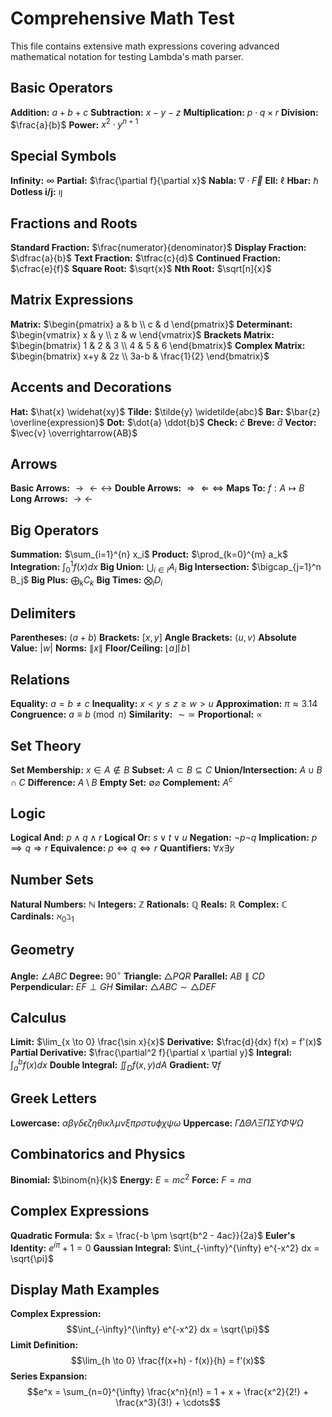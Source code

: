 # Comprehensive Math Test

This file contains extensive math expressions covering advanced mathematical notation for testing Lambda's math parser.

## Basic Operators
**Addition:** $a + b + c$
**Subtraction:** $x - y - z$
**Multiplication:** $p \cdot q \times r$
**Division:** $\frac{a}{b}$
**Power:** $x^2 \cdot y^{n+1}$

## Special Symbols
**Infinity:** $\infty$
**Partial:** $\frac{\partial f}{\partial x}$
**Nabla:** $\nabla \cdot \vec{F}$
**Ell:** $\ell$
**Hbar:** $\hbar$
**Dotless i/j:** $\imath \jmath$

## Fractions and Roots
**Standard Fraction:** $\frac{numerator}{denominator}$
**Display Fraction:** $\dfrac{a}{b}$
**Text Fraction:** $\tfrac{c}{d}$
**Continued Fraction:** $\cfrac{e}{f}$
**Square Root:** $\sqrt{x}$
**Nth Root:** $\sqrt[n]{x}$

## Matrix Expressions
**Matrix:** $\begin{pmatrix} a & b \\ c & d \end{pmatrix}$
**Determinant:** $\begin{vmatrix} x & y \\ z & w \end{vmatrix}$
**Brackets Matrix:** $\begin{bmatrix} 1 & 2 & 3 \\ 4 & 5 & 6 \end{bmatrix}$
**Complex Matrix:** $\begin{bmatrix} x+y & 2z \\ 3a-b & \frac{1}{2} \end{bmatrix}$

## Accents and Decorations
**Hat:** $\hat{x} \widehat{xy}$
**Tilde:** $\tilde{y} \widetilde{abc}$
**Bar:** $\bar{z} \overline{expression}$
**Dot:** $\dot{a} \ddot{b}$
**Check:** $\check{c}$
**Breve:** $\breve{d}$
**Vector:** $\vec{v} \overrightarrow{AB}$

## Arrows
**Basic Arrows:** $\to \leftarrow \leftrightarrow$
**Double Arrows:** $\Rightarrow \Leftarrow \Leftrightarrow$
**Maps To:** $f: A \mapsto B$
**Long Arrows:** $\longrightarrow \longleftarrow$

## Big Operators
**Summation:** $\sum_{i=1}^{n} x_i$
**Product:** $\prod_{k=0}^{m} a_k$
**Integration:** $\int_0^1 f(x) dx$
**Big Union:** $\bigcup_{i \in I} A_i$
**Big Intersection:** $\bigcap_{j=1}^n B_j$
**Big Plus:** $\bigoplus_{k} C_k$
**Big Times:** $\bigotimes_i D_i$

## Delimiters
**Parentheses:** $(a + b)$
**Brackets:** $[x, y]$
**Angle Brackets:** $\langle u, v \rangle$
**Absolute Value:** $\lvert w \rvert$
**Norms:** $\lVert x \rVert$
**Floor/Ceiling:** $\lfloor a \rfloor \lceil b \rceil$

## Relations
**Equality:** $a = b \neq c$
**Inequality:** $x < y \leq z \geq w > u$
**Approximation:** $\pi \approx 3.14$
**Congruence:** $a \equiv b \pmod{n}$
**Similarity:** $\sim \simeq$
**Proportional:** $\propto$

## Set Theory
**Set Membership:** $x \in A \notin B$
**Subset:** $A \subset B \subseteq C$
**Union/Intersection:** $A \cup B \cap C$
**Difference:** $A \setminus B$
**Empty Set:** $\emptyset \varnothing$
**Complement:** $A^c$

## Logic
**Logical And:** $p \land q \wedge r$
**Logical Or:** $s \lor t \vee u$
**Negation:** $\neg p \lnot q$
**Implication:** $p \implies q \Rightarrow r$
**Equivalence:** $p \iff q \Leftrightarrow r$
**Quantifiers:** $\forall x \exists y$

## Number Sets
**Natural Numbers:** $\mathbb{N}$
**Integers:** $\mathbb{Z}$
**Rationals:** $\mathbb{Q}$
**Reals:** $\mathbb{R}$
**Complex:** $\mathbb{C}$
**Cardinals:** $\aleph_0 \beth_1$

## Geometry
**Angle:** $\angle ABC$
**Degree:** $90^\circ$
**Triangle:** $\triangle PQR$
**Parallel:** $AB \parallel CD$
**Perpendicular:** $EF \perp GH$
**Similar:** $\triangle ABC \sim \triangle DEF$

## Calculus
**Limit:** $\lim_{x \to 0} \frac{\sin x}{x}$
**Derivative:** $\frac{d}{dx} f(x) = f'(x)$
**Partial Derivative:** $\frac{\partial^2 f}{\partial x \partial y}$
**Integral:** $\int_a^b f(x) dx$
**Double Integral:** $\iint_D f(x,y) dA$
**Gradient:** $\nabla f$

## Greek Letters
**Lowercase:** $\alpha \beta \gamma \delta \epsilon \zeta \eta \theta \iota \kappa \lambda \mu \nu \xi \pi \rho \sigma \tau \upsilon \phi \chi \psi \omega$
**Uppercase:** $\Gamma \Delta \Theta \Lambda \Xi \Pi \Sigma \Upsilon \Phi \Psi \Omega$

## Combinatorics and Physics
**Binomial:** $\binom{n}{k}$
**Energy:** $E = mc^2$
**Force:** $F = ma$

## Complex Expressions
**Quadratic Formula:** $x = \frac{-b \pm \sqrt{b^2 - 4ac}}{2a}$
**Euler's Identity:** $e^{i\pi} + 1 = 0$
**Gaussian Integral:** $\int_{-\infty}^{\infty} e^{-x^2} dx = \sqrt{\pi}$

## Display Math Examples
**Complex Expression:** $$\int_{-\infty}^{\infty} e^{-x^2} dx = \sqrt{\pi}$$
**Limit Definition:** $$\lim_{h \to 0} \frac{f(x+h) - f(x)}{h} = f'(x)$$
**Series Expansion:** $$e^x = \sum_{n=0}^{\infty} \frac{x^n}{n!} = 1 + x + \frac{x^2}{2!} + \frac{x^3}{3!} + \cdots$$
